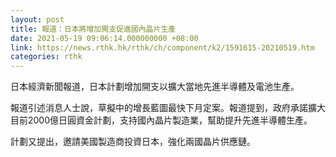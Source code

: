 ```yaml
---
layout: post
title: 報道：日本將增加開支促進國內晶片生產
date: 2021-05-19 09:06:14.000000000 +08:00
link: https://news.rthk.hk/rthk/ch/component/k2/1591615-20210519.htm
categories: rthk
---
```


日本經濟新聞報道，日本計劃增加開支以擴大當地先進半導體及電池生產。

報道引述消息人士說，草擬中的增長藍圖最快下月定案。報道提到，政府承諾擴大目前2000億日圓資金計劃，支持國內晶片製造業，幫助提升先進半導體生產。

計劃又提出，邀請美國製造商投資日本，強化兩國晶片供應鏈。
